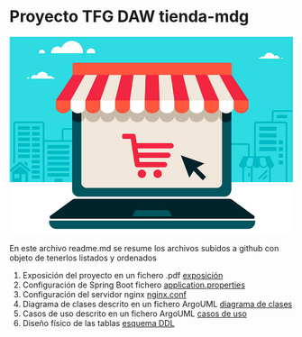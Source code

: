# Proyecto TFG DAW tienda-mdg

![Tienda Web Online ](Tienda%20Web%20Online.png)

En este archivo readme.md se resume los archivos subidos a github con objeto de tenerlos listados y ordenados

1. Exposición del proyecto en un fichero .pdf [exposición](tienda-mdg-exposicion-v23.pdf)
2. Configuración de Spring Boot fichero [application.properties](aplication.properties.tienda-mdg.txt) 
3. Configuración del servidor nginx [nginx.conf](nginx.conf.tienda-mdg.txt) 
4. Diagrama de clases descrito en un fichero ArgoUML [diagrama de clases](tienda-mdg-diagrama-de-clase.zargo) 
5. Casos de uso descrito en un fichero ArgoUML [casos de uso](tienda-mdg-diagrama-casos-de-uso-v5.zargo)
6. Diseño físico de las tablas [esquema DDL](tienda-mdg-esquema.sql)



